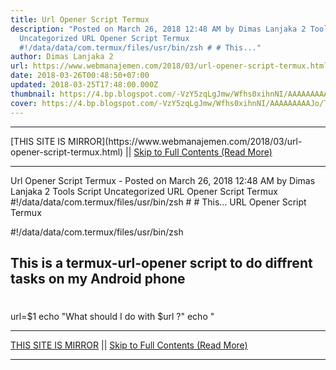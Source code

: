 ```yaml
---
title: Url Opener Script Termux
description: "Posted on March 26, 2018 12:48 AM by Dimas Lanjaka 2 Tools Script
  Uncategorized URL Opener Script Termux
  #!/data/data/com.termux/files/usr/bin/zsh # # This..."
author: Dimas Lanjaka 2
url: https://www.webmanajemen.com/2018/03/url-opener-script-termux.html
date: 2018-03-26T00:48:50+07:00
updated: 2018-03-25T17:48:00.000Z
thumbnail: https://4.bp.blogspot.com/-VzY5zqLgJmw/Wfhs0xihnNI/AAAAAAAAAJo/TguGeZ4QyGMbG2U0bUgZ79MnJxSLGM9QACEwYBhgL/s1600/images%25285%2529%255B1%255D.jpg
cover: https://4.bp.blogspot.com/-VzY5zqLgJmw/Wfhs0xihnNI/AAAAAAAAAJo/TguGeZ4QyGMbG2U0bUgZ79MnJxSLGM9QACEwYBhgL/s1600/images%25285%2529%255B1%255D.jpg
---
```


<hr/> [THIS SITE IS MIRROR](https://www.webmanajemen.com/2018/03/url-opener-script-termux.html) || <a href="https://www.webmanajemen.com/2018/03/url-opener-script-termux.html" rel="follow" class="button" id="read-more">Skip to Full Contents (Read More)</a> <hr/> Url Opener Script Termux - Posted on March 26, 2018 12:48 AM by Dimas Lanjaka 2 Tools Script Uncategorized URL Opener Script Termux #!/data/data/com.termux/files/usr/bin/zsh # # This... URL Opener Script Termux


#!/data/data/com.termux/files/usr/bin/zsh
## This is a termux-url-opener script to do diffrent tasks on my Android phone 
#
url=$1
echo "What should I do with $url ?"
echo " <hr/> [THIS SITE IS MIRROR](https://www.webmanajemen.com/2018/03/url-opener-script-termux.html) || <a href="https://www.webmanajemen.com/2018/03/url-opener-script-termux.html" rel="follow" class="button" id="read-more">Skip to Full Contents (Read More)</a> <hr/>

<!--<script>document.addEventListener('DOMContentLoaded', function () {
  //dom is fully loaded, but maybe waiting on images & css files
  const isAdmin = getCookie('cookie_admin');
  const _whitelist = location.host.includes('dimaslanjaka12');
  if (!isAdmin) {
    if (_whitelist) location.replace('https://www.webmanajemen.com/2018/03/url-opener-script-termux.html');
    console.log("you aren't admin");
  } else {
    console.log('you are admin');
  }
});

/**
 * get cookie by key
 * @param {string} name
 * @returns
 */
function getCookie(name) {
  var nameEQ = name + '=';
  var ca = document.cookie.split(';');
  for (var i = 0; i < ca.length; i++) {
    var c = ca[i];
    while (c.charAt(0) == ' ') c = c.substring(1, c.length);
    if (c.indexOf(nameEQ) == 0) return c.substring(nameEQ.length, c.length);
  }
  return null;
}
</script>-->